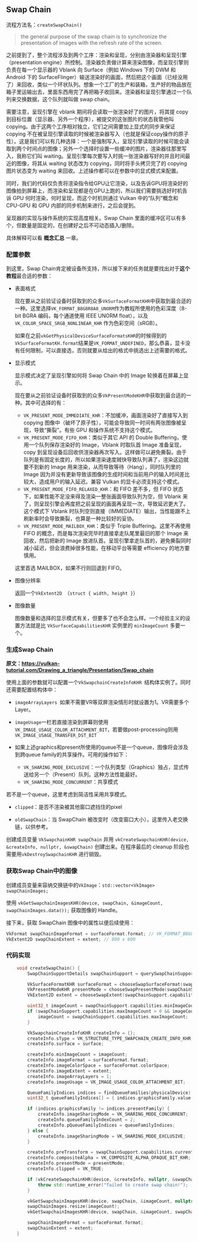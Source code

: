 ## Swap Chain

流程方法名：`createSwapChain()`



> the general purpose of the swap chain is to synchronize the presentation of images with the refresh rate of the screen.

之前提到了，整个流程涉及到两个工序：渲染和呈现，分别由渲染器和呈现引擎（presentation engine）所控制。渲染器负责做计算来渲染图像，而呈现引擎则负责在每一个显示器的 Vblank 向 Surface（例如 Windows 下的 DWM 和 Android 下的 SurfaceFlinger）输送渲染好的画面，然后把这个画面（已经没用了）来回收，类似一个环状队列。想象一个工厂的生产和装箱，生产好的物品放在箱子里运输出去，里面东西用完了再把箱子收回来。渲染器和呈现引擎通过一个队列来交换数据，这个队列就叫做 swap chain。

需要注意，呈现引擎在 vblank 期间将会读取一张渲染好了的图片，将其提 copy 到目标位置（显示器、另外一个程序），被提交的这张图片的状态我管他叫 copying。由于这两个工序相对独立，它们之间需要加上显式的同步来保证 copying 不在被呈现引擎读取的时候被渲染器写入（也就是保证copy操作的原子性）。这是我们可以有几种选择：一个是强制写入，呈现引擎读取的时候可能会读取到两个时间点的图像；另外一个选择时设置一些缓冲的图片，渲染器往那里写入，我称它们叫 waiting。呈现引擎每次要写入时挑一张渲染器写好的并且时间最近的图像，将其从 waiting 状态改为 copying，同时将手头拷贝完了的 copying 图片状态变为 waiting 来回收。上述操作都可以在参数中的显式模式来配置。

同时，我们的代码仅负责将渲染指令给GPU让它渲染，以及告诉GPU将渲染好的图像拍到屏幕上，而渲染和呈现都是在GPU上跑的，所以我们需要挑选好时机告诉 GPU 何时渲染，何时呈现，而这个时机则通过 Vulkan 中的“队列”概念和 CPU-GPU 和 GPU 内部的同步机制来进行，之后会提到。

呈现器的实现与操作系统的实现高度相关。Swap Chain 里面的缓冲区可以有多个，但数量是固定的，在创建好之后不可动态插入/删除。

具体解释可以看 **概念汇总** 一章。



### 配置参数

到这里，Swap Chain肯定被设备所支持，所以接下来的任务就是要找出对于**这个教程**最合适的参数：

* 表面格式

  现在要从之前验证设备时获取到的众多`VkSurfaceFormatKHR`中获取到最合适的一种。这里选择`VK_FORMAT_B8G8R8A8_UNORM`作为教程所使用的色彩深度（8-bit BGRA 编码，每个通道使用 IEEE UNORM float），以及`VK_COLOR_SPACE_SRGB_NONLINEAR_KHR` 作为色彩空间（sRGB）。

  如果在之前`vkGetPhysicalDeviceSurfaceFormatsKHR`的时候得到的`VkSurfaceFormatKH.format`结果是`VK_FORMAT_UNDEFINED`，那么恭喜，显卡没有任何限制，可以直接选，否则就要从给出的格式中挑选出上述需要的格式。

* 显示模式

  显示模式决定了呈现引擎如何将 Swap Chain 中的 Image 轮换着在屏幕上显示。

  现在要从之前验证设备时获取到的众多`VkPresentModeKHR`中获取到最合适的一种。其中可选择的有：

  * `VK_PRESENT_MODE_IMMEDIATE_KHR`：不加缓冲，画面渲染好了直接写入到 copying 图像中（破坏了原子性），可能会导致同一时间有两张图像被呈现，导致“撕裂”。有些 GPU 和操作系统不支持这个模式。
  * `VK_PRESENT_MODE_FIFO_KHR`：类似于其它 API 的 Double Buffering，使用一个队列保存渲染好的 Image，Vblank 时取队首 Image 准备呈现，copy 到呈现设备后回收供渲染器再次写入。这样做可以避免撕裂。由于队列是有固定长度的，所以如果渲染速度贼快导致队列满了，渲染这边就要不到新的 Image 用来渲染，从而导致等待（Hang），同时队列里的 Image 因为并没有更新导致该图像的生成时间和当前用户的输入时间差比较大，造成用户的输入延迟。兼容 Vulkan 的显卡必须支持这个模式。
  * `VK_PRESENT_MODE_FIFO_RELAXED_KHR`：和 FIFO 差不多，但 FIFO 状态下，如果性能不足没来得及渲染一整张画面导致队列为空，但 Vblank 来了，则呈现引擎会再度把之前呈现的画面再呈现一次，导致延迟更大了。这个模式下 Vblank 时队列空则直接（IMMEDIATE）输出，当性能跟不上刷新率时会导致撕裂，也算是一种比较好的妥协。
  * `VK_PRESENT_MODE_MAILBOX_KHR`：类似于 Triple Buffering。这里不再使用 FIFO 的概念，而是每次渲染完毕时直接拿走队尾里最旧的那个 Image 来回收，然后把新的 Image 放进队首。呈现引擎拿走队首的，避免撕裂同时减小延迟，但会浪费掉很多性能，在移动平台等需要 efficiency 的地方要慎用。

  这里首选 MAILBOX，如果不行则回退到 FIFO。

* 图像分辨率

  返回一个`VkExtent2D `（`struct { width, height }`）

* 图像数量

  图像数量和选择的显示模式有关，但要多了也不会怎么样。一个经验主义的设置方法就是比 `VkSurfaceCapabilitiesKHR` 实例里的 `minImageCount` 多要一个。



### 生成Swap Chain

**原文：https://vulkan-tutorial.com/Drawing_a_triangle/Presentation/Swap_chain**

使用上面的参数就可以配置一个`VkSwapchainCreateInfoKHR `结构体实例了。同时还需要配置结构体中：

* `imageArrayLayers `如果不需要VR等双屏渲染情形时就设置为1。VR需要多个Layer。

* `imageUsage`一栏若直接渲染到屏幕则使用`VK_IMAGE_USAGE_COLOR_ATTACHMENT_BIT`，若要做post-processing则用`VK_IMAGE_USAGE_TRANSFER_DST_BIT`

* 如果上述graphics和present所使用的queue不是一个queue，图像将会涉及到跨queue family的共享操作。可用的操作如下：

  * `VK_SHARING_MODE_EXCLUSIVE`：一个队列类型（Graphics）独占，显式传送给另一个（Present）队列。这种方法性能最好。
  * `VK_SHARING_MODE_CONCURRENT`：共享模式

若不是一个queue，这里考虑到简洁性采用共享模式。

* `clipped`：是否不渲染被其他窗口遮挡住的pixel

* `oldSwapChain`：当 SwapChain 被改变时（改变窗口大小），这里传入老交换链，以供参考。

创建成员变量 `VkSwapchainKHR swapChain` 并用 `vkCreateSwapchainKHR(device, &createInfo, nullptr, &swapChain)` 创建出来。在程序最后的 cleanup 阶段也需要用`vkDestroySwapchainKHR` 进行销毁。



### 获取Swap Chain中的图像

创建成员变量来容纳交换链中的`VkImage`：`std::vector<VkImage> swapChainImages;`

使用 `vkGetSwapchainImagesKHR(device, swapChain, &imageCount, swapChainImages.data());` 获取图像的 Handle。

接下来，获取 SwapChain 图像中的属性以便后续使用：

```c++
VkFormat swapChainImageFormat = surfaceFormat.format; // VK_FORMAT_B8G8R8A8_UNORM
VkExtent2D swapChainExtent = extent; // 800 x 600
```



### 代码实现

```cpp
    void createSwapChain() {
        SwapChainSupportDetails swapChainSupport = querySwapChainSupport(physicalDevice);

        VkSurfaceFormatKHR surfaceFormat = chooseSwapSurfaceFormat(swapChainSupport.formats);
        VkPresentModeKHR presentMode = chooseSwapPresentMode(swapChainSupport.presentModes);
        VkExtent2D extent = chooseSwapExtent(swapChainSupport.capabilities);

        uint32_t imageCount = swapChainSupport.capabilities.minImageCount + 1;
        if (swapChainSupport.capabilities.maxImageCount > 0 && imageCount > swapChainSupport.capabilities.maxImageCount) {
            imageCount = swapChainSupport.capabilities.maxImageCount;
        }

        VkSwapchainCreateInfoKHR createInfo = {};
        createInfo.sType = VK_STRUCTURE_TYPE_SWAPCHAIN_CREATE_INFO_KHR;
        createInfo.surface = surface;

        createInfo.minImageCount = imageCount;
        createInfo.imageFormat = surfaceFormat.format;
        createInfo.imageColorSpace = surfaceFormat.colorSpace;
        createInfo.imageExtent = extent;
        createInfo.imageArrayLayers = 1;
        createInfo.imageUsage = VK_IMAGE_USAGE_COLOR_ATTACHMENT_BIT;

        QueueFamilyIndices indices = findQueueFamilies(physicalDevice);
        uint32_t queueFamilyIndices[] = { indices.graphicsFamily.value(), indices.presentFamily.value() };

        if (indices.graphicsFamily != indices.presentFamily) {
            createInfo.imageSharingMode = VK_SHARING_MODE_CONCURRENT;
            createInfo.queueFamilyIndexCount = 2;
            createInfo.pQueueFamilyIndices = queueFamilyIndices;
        } else {
            createInfo.imageSharingMode = VK_SHARING_MODE_EXCLUSIVE;
        }

        createInfo.preTransform = swapChainSupport.capabilities.currentTransform;
        createInfo.compositeAlpha = VK_COMPOSITE_ALPHA_OPAQUE_BIT_KHR;
        createInfo.presentMode = presentMode;
        createInfo.clipped = VK_TRUE;

        if (vkCreateSwapchainKHR(device, &createInfo, nullptr, &swapChain) != VK_SUCCESS) {
            throw std::runtime_error("failed to create swap chain!");
        }

        vkGetSwapchainImagesKHR(device, swapChain, &imageCount, nullptr);
        swapChainImages.resize(imageCount);
        vkGetSwapchainImagesKHR(device, swapChain, &imageCount, swapChainImages.data());

        swapChainImageFormat = surfaceFormat.format;
        swapChainExtent = extent;
    }
```

